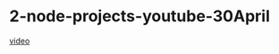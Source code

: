 # 2-node-projects-youtube-30April
[video](https://www.youtube.com/watch?v=H9M02of22z4&list=PLBoNdXFJV-Vzypi2ehf-0ddZoEm5DNgiv)
